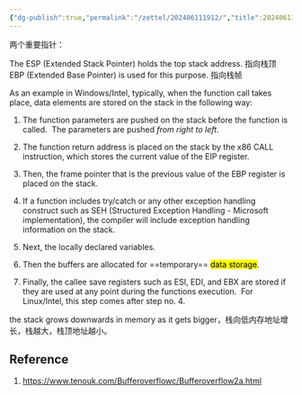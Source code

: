 ```yaml
---
{"dg-publish":true,"permalink":"/zettel/202406111912/","title":202406111912,"tags":["cpp","stack"]}
---
```



两个重要指针：

The ESP (Extended Stack Pointer) holds the top stack address. 指向栈顶
EBP (Extended Base Pointer) is used for this purpose. 指向栈帧

As an example in Windows/Intel, typically, when the function call takes place, data elements are stored on the stack in the following way:
1. The function parameters are pushed on the stack before the function is called.  The parameters are pushed *from right to left*.
    
2. The function return address is placed on the stack by the x86 CALL instruction, which stores the current value of the EIP register.
    
3. Then, the frame pointer that is the previous value of the EBP register is placed on the stack.
    
4. If a function includes try/catch or any other exception handling construct such as SEH (Structured Exception Handling - Microsoft implementation), the compiler will include exception handling information on the stack.
    
5. Next, the locally declared variables.
    
6. Then the buffers are allocated for ==temporary== <mark>data storage</mark>.
    
7. Finally, the callee save registers such as ESI, EDI, and EBX are stored if they are used at any point during the functions execution.  For Linux/Intel, this step comes after step no. 4.

the stack grows downwards in memory as it gets bigger，栈向低内存地址增长，栈越大，栈顶地址越小。

Reference
---

1. https://www.tenouk.com/Bufferoverflowc/Bufferoverflow2a.html


